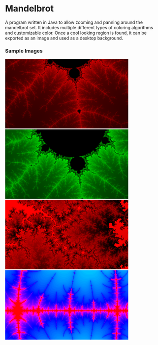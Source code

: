 # Mandelbrot
A program written in Java to allow zooming and panning around the mandelbrot set. 
It includes multiple different types of coloring algorithms and customizable color. 
Once a cool looking region is found, it can be exported as an image and used as a desktop background.

### Sample Images
<img src="Mandelbrot2/sample_images/mandelbrot_original.png" alt="drawing" width="400"/>
<img src="Mandelbrot2/sample_images/mandelbrots.png" alt="drawing" width="400"/>
<img src="Mandelbrot2/sample_images/mandelbrot_normalized.png" alt="drawing" width="400"/>
<img src="Mandelbrot2/sample_images/mandelbrot6.png" alt="drawing" width="400"/>
